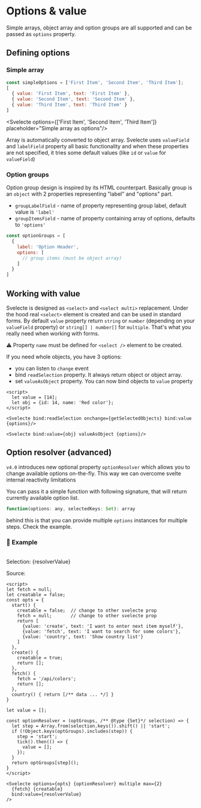 <script>
  import { tick } from 'svelte';
  import Svelecte from "$lib/Svelecte.svelte";
  import { dataset } from '../data.js';

  let creatable = false;
  let fetch = null;
  const opts = {
    start() {
      creatable = false;
      fetch = null;
      return [
        {value: 'create', text: 'I want to enter next item myself'},
        {value: 'fetch', text: 'I want to search for some colors'},
        {value: 'country', text: 'Show country list'}
      ]
    },
    create() {
      creatable = true;
      return [];
    },
    fetch() {
      fetch = '/api/colors';
      return [];
    },
    country: dataset.countries
  }

  let resolverValue = [];

  const optionResolver = (optGroups, /** @type {Set}*/ selection) => {
    let step = Array.from(selection.keys()).shift() || 'start';
    if (!Object.keys(optGroups).includes(step)) {
      step = 'start';
      tick().then(() => {
        resolverValue = [];
      });
    }
    return optGroups[step]();
  }
</script>

# Options & value

Simple arrays, object array and option groups are all supported and can be passed as `options` property.

## Defining options

### Simple array

```javascript
const simpleOptions = ['First Item', 'Second Item', 'Third Item'];
[
  { value: 'First Item', text: 'First Item' },
  { value: 'Second Item', text: 'Second Item' },
  { value: 'Third Item', text: 'Third Item' }
]
```
<Svelecte options={['First Item', 'Second Item', 'Third Item']} placeholder="Simple array as options"/>

Array is automatically converted to object array. Svelecte uses `valueField` and `labelField` property all basic
functionality and when these properties are not specified, it tries some default values (like `id` or `value` for `valueField`)

### Option groups

Option group design is inspired by its HTML counterpart. Basically group is an `object` with 2 properties representing
"label" and "options" part.

- `groupLabelField` - name of property representing group label, default value is `'label'`
- `groupItemsField` - name of property containing array of options, defaults to `'options'`

```javascript
const optionGroups = [
  {
    label: 'Option Header',
    options: [
      // group items (must be object array)
    ]
  }
]
```

<Svelecte options={dataset.countryGroups()} placeholder="Select with option groups"/>

## Working with value

Svelecte is designed as `<select>` and `<select multi>` replacement. Under the hood real `<select>` element is created
and can be used in standard forms. By default `value` property return `string` or `number` (depending on your `valueField` property)
or `string[] | number[]` for `multiple`. That's what you really need when working with forms.

⚠️ Property `name` must be defined for `<select />` element to be created.

If you need whole objects, you have 3 options:

- you can listen to `change` event
- bind `readSelection` property. It always return object or object array.
- set `valueAsObject` property. You can now bind objects to `value` property

```svelte
<script>
  let value = [14];
  let obj = {id: 14, name: 'Red color'};
</script>

<Svelecte bind:readSelection onchange={getSelectedObjects} bind:value {options}/>

<Svelecte bind:value={obj} valueAsObject {options}/>
```

## Option resolver (advanced)

`v4.0` introduces new optional property `optionResolver` which allows you to change available options
on-the-fly. This way we can overcome svelte internal reactivity limitations

You can pass it a simple function with following signature, that will return currently available option list.

```js
function(options: any, selectedKeys: Set): array
```

 behind this is that you can provide multiple `options` instances for multiple steps. Check the example.

### 🧩 Example

<br>
Selection: {resolverValue}
<Svelecte {fetch} {creatable} options={opts} {optionResolver} multiple max={2} bind:value={resolverValue} />

Source:

```svelte
<script>
let fetch = null;
let creatable = false;
const opts = {
  start() {
    creatable = false;  // change to other svelecte prop
    fetch = null;       // change to other svelecte prop
    return [
      {value: 'create', text: 'I want to enter next item myself'},
      {value: 'fetch', text: 'I want to search for some colors'},
      {value: 'country', text: 'Show country list'}
    ]
  },
  create() {
    creatable = true;
    return [];
  },
  fetch() {
    fetch = '/api/colors';
    return [];
  },
  country() { return [/** data ... */] }
}

let value = [];

const optionResolver = (optGroups, /** @type {Set}*/ selection) => {
  let step = Array.from(selection.keys()).shift() || 'start';
  if (!Object.keys(optGroups).includes(step)) {
    step = 'start';
    tick().then(() => {
      value = [];
    });
  }
  return optGroups[step]();
}
</script>

<Svelecte options={opts} {optionResolver} multiple max={2}
  {fetch} {creatable}
  bind:value={resolverValue}
/>
```
